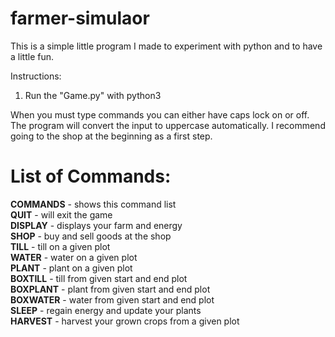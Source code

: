 # farmer-simulaor
This is a simple little program I made to experiment with python and to have a little fun.

Instructions:
1) Run the "Game.py" with python3

When you must type commands you can either have caps lock on or off. The program will convert the input to uppercase automatically. I recommend going to the shop at the beginning as a first step.


# List of Commands:
 
 **COMMANDS** - shows this command list  
 **QUIT**     - will exit the game                           
 **DISPLAY**  - displays your farm and energy                
 **SHOP**     - buy and sell goods at the shop               
 **TILL**     - till on a given plot                         
 **WATER**    - water on a given plot                        
 **PLANT**    - plant on a given plot                        
 **BOXTILL**  - till from given start and end plot           
 **BOXPLANT** - plant from given start and end plot          
 **BOXWATER** - water from given start and end plot          
 **SLEEP**    - regain energy and update your plants         
 **HARVEST**  - harvest your grown crops from a given plot   

